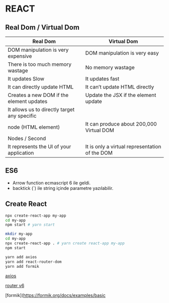 # REACT

## Real Dom / Virtual Dom

| Real Dom | Virtual Dom |
| - | - |
| DOM manipulation is very expensive | DOM manipulation is very easy|
| There is too much memory wastage | No memory wastage |
| It updates Slow | It updates fast |
| It can directly update HTML | It can’t update HTML directly |
| Creates a new DOM if the element updates | Update the JSX if the element update |
| It allows us to directly target any specific
node (HTML element) | It can produce about 200,000 Virtual DOM
Nodes / Second |
| It represents the Ul of your application | It is only a virtual representation of the DOM |

## ES6

- Arrow function ecmascript 6 ile geldi.
- backtick (`) ile string içinde parametre yazılabilir.

## Create React

```sh
npx create-react-app my-app 
cd my-app
npm start # yarn start
```

```sh
mkdir my-app
cd my-app
npx create-react-app . # yarn create react-app my-app
npm start
```

```sh
yarn add axios
yarn add react-router-dom
yarn add formik
```

[axios](https://formik.org/docs/examples/basic)

[router v6](https://formik.org/docs/examples/basic)

[formik](https://formik.org/docs/examples/basic
